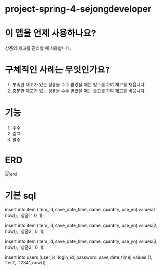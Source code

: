 # project-spring-4-sejongdeveloper

# 이 앱을 언제 사용하나요?
상품의 재고를 관리할 때 사용합니다.

# 구체적인 사례는 무엇인가요?
1. 부족한 재고가 있는 상품을 수주 받았을 때는 발주를 하여 재고를 채웁니다.
2. 충분한 재고가 있는 상품을 수주 받았을 때는 출고를 하여 재고를 비웁니다.

# 기능
1. 수주
2. 출고
3. 발주

# ERD
![erd](https://user-images.githubusercontent.com/51711799/156001778-894c7c07-d3ea-4c45-baf3-f1429ecb49b4.png)

# 기본 sql
insert into item (item_id, save_date_time, name, quantity, use_yn)
values(1, now(), '상품1', 0, 1);

insert into item (item_id, save_date_time, name, quantity, use_yn)
values(2, now(), '상품2', 0, 1);

insert into item (item_id, save_date_time, name, quantity, use_yn)
values(3, now(), '상품3', 0, 1);

insert into users (user_id, login_id, password, save_date_time)
values (1, 'test', '1234', now())
